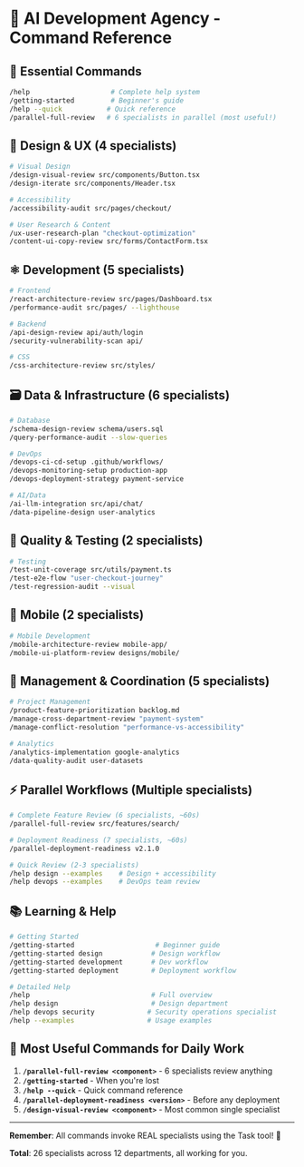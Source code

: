 # 🚀 AI Development Agency - Command Reference

## 🎯 **Essential Commands**

```bash
/help                    # Complete help system
/getting-started         # Beginner's guide
/help --quick           # Quick reference
/parallel-full-review   # 6 specialists in parallel (most useful!)
```

## 🎨 **Design & UX** (4 specialists)

```bash
# Visual Design
/design-visual-review src/components/Button.tsx
/design-iterate src/components/Header.tsx

# Accessibility
/accessibility-audit src/pages/checkout/

# User Research & Content
/ux-user-research-plan "checkout-optimization"
/content-ui-copy-review src/forms/ContactForm.tsx
```

## ⚛️ **Development** (5 specialists)

```bash
# Frontend
/react-architecture-review src/pages/Dashboard.tsx
/performance-audit src/pages/ --lighthouse

# Backend
/api-design-review api/auth/login
/security-vulnerability-scan api/

# CSS
/css-architecture-review src/styles/
```

## 🗃️ **Data & Infrastructure** (6 specialists)

```bash
# Database
/schema-design-review schema/users.sql
/query-performance-audit --slow-queries

# DevOps
/devops-ci-cd-setup .github/workflows/
/devops-monitoring-setup production-app
/devops-deployment-strategy payment-service

# AI/Data
/ai-llm-integration src/api/chat/
/data-pipeline-design user-analytics
```

## 🧪 **Quality & Testing** (2 specialists)

```bash
# Testing
/test-unit-coverage src/utils/payment.ts
/test-e2e-flow "user-checkout-journey"
/test-regression-audit --visual
```

## 📱 **Mobile** (2 specialists)

```bash
# Mobile Development
/mobile-architecture-review mobile-app/
/mobile-ui-platform-review designs/mobile/
```

## 👥 **Management & Coordination** (5 specialists)

```bash
# Project Management
/product-feature-prioritization backlog.md
/manage-cross-department-review "payment-system"
/manage-conflict-resolution "performance-vs-accessibility"

# Analytics
/analytics-implementation google-analytics
/data-quality-audit user-datasets
```

## ⚡ **Parallel Workflows** (Multiple specialists)

```bash
# Complete Feature Review (6 specialists, ~60s)
/parallel-full-review src/features/search/

# Deployment Readiness (7 specialists, ~60s)
/parallel-deployment-readiness v2.1.0

# Quick Review (2-3 specialists)
/help design --examples    # Design + accessibility
/help devops --examples    # DevOps team review
```

## 📚 **Learning & Help**

```bash
# Getting Started
/getting-started                    # Beginner guide
/getting-started design            # Design workflow
/getting-started development       # Dev workflow
/getting-started deployment        # Deployment workflow

# Detailed Help
/help                              # Full overview
/help design                       # Design department
/help devops security             # Security operations specialist
/help --examples                  # Usage examples
```

## 🎯 **Most Useful Commands for Daily Work**

1. **`/parallel-full-review <component>`** - 6 specialists review anything
2. **`/getting-started`** - When you're lost
3. **`/help --quick`** - Quick command reference
4. **`/parallel-deployment-readiness <version>`** - Before any deployment
5. **`/design-visual-review <component>`** - Most common single specialist

---

**Remember**: All commands invoke REAL specialists using the Task tool! 🎯

**Total**: 26 specialists across 12 departments, all working for you.